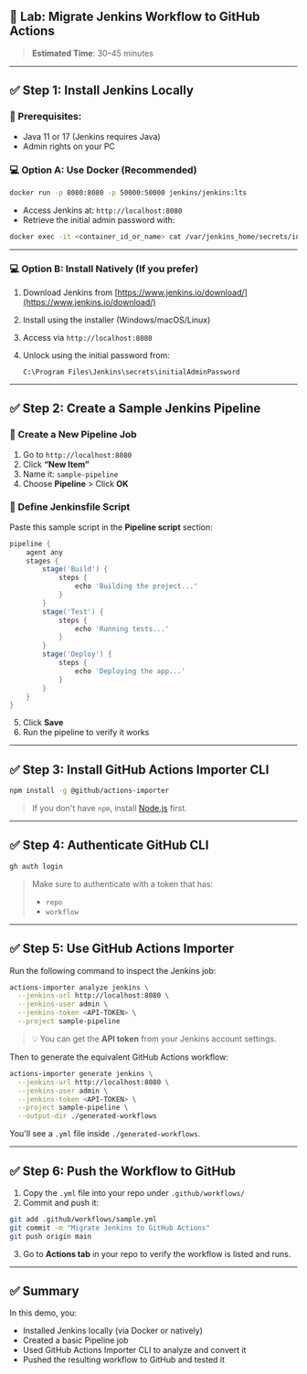 ## 🧪 Lab: Migrate Jenkins Workflow to GitHub Actions

> **Estimated Time**: 30–45 minutes

---

## ✅ Step 1: Install Jenkins Locally

### 🔧 Prerequisites:

- Java 11 or 17 (Jenkins requires Java)
- Admin rights on your PC

### 💻 Option A: Use Docker (Recommended)

```bash
docker run -p 8080:8080 -p 50000:50000 jenkins/jenkins:lts
```

- Access Jenkins at: `http://localhost:8080`
- Retrieve the initial admin password with:

```bash
docker exec -it <container_id_or_name> cat /var/jenkins_home/secrets/initialAdminPassword
```

---

### 💻 Option B: Install Natively (If you prefer)

1. Download Jenkins from [https://www.jenkins.io/download/](https://www.jenkins.io/download/)
2. Install using the installer (Windows/macOS/Linux)
3. Access via `http://localhost:8080`
4. Unlock using the initial password from:

   ```
   C:\Program Files\Jenkins\secrets\initialAdminPassword
   ```

---

## ✅ Step 2: Create a Sample Jenkins Pipeline

### 🔨 Create a New Pipeline Job

1. Go to `http://localhost:8080`
2. Click **“New Item”**
3. Name it: `sample-pipeline`
4. Choose **Pipeline** > Click **OK**

### 📜 Define Jenkinsfile Script

Paste this sample script in the **Pipeline script** section:

```groovy
pipeline {
    agent any
    stages {
        stage('Build') {
            steps {
                echo 'Building the project...'
            }
        }
        stage('Test') {
            steps {
                echo 'Running tests...'
            }
        }
        stage('Deploy') {
            steps {
                echo 'Deploying the app...'
            }
        }
    }
}
```

5. Click **Save**
6. Run the pipeline to verify it works

---

## ✅ Step 3: Install GitHub Actions Importer CLI

```bash
npm install -g @github/actions-importer
```

> If you don't have `npm`, install [Node.js](https://nodejs.org/) first.

---

## ✅ Step 4: Authenticate GitHub CLI

```bash
gh auth login
```

> Make sure to authenticate with a token that has:
>
> - `repo`
> - `workflow`

---

## ✅ Step 5: Use GitHub Actions Importer

Run the following command to inspect the Jenkins job:

```bash
actions-importer analyze jenkins \
  --jenkins-url http://localhost:8080 \
  --jenkins-user admin \
  --jenkins-token <API-TOKEN> \
  --project sample-pipeline
```

> 💡 You can get the **API token** from your Jenkins account settings.

Then to generate the equivalent GitHub Actions workflow:

```bash
actions-importer generate jenkins \
  --jenkins-url http://localhost:8080 \
  --jenkins-user admin \
  --jenkins-token <API-TOKEN> \
  --project sample-pipeline \
  --output-dir ./generated-workflows
```

You'll see a `.yml` file inside `./generated-workflows`.

---

## ✅ Step 6: Push the Workflow to GitHub

1. Copy the `.yml` file into your repo under `.github/workflows/`
2. Commit and push it:

```bash
git add .github/workflows/sample.yml
git commit -m "Migrate Jenkins to GitHub Actions"
git push origin main
```

3. Go to **Actions tab** in your repo to verify the workflow is listed and runs.

---

## ✅ Summary

In this demo, you:

- Installed Jenkins locally (via Docker or natively)
- Created a basic Pipeline job
- Used GitHub Actions Importer CLI to analyze and convert it
- Pushed the resulting workflow to GitHub and tested it

